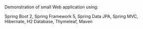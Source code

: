 Demonstration of small Web application using:

Spring Boot 2,
Spring Framework 5,
Spring Data JPA,
Spring MVC,
Hibernate,
H2 Database,
Thymeleaf,
Maven
